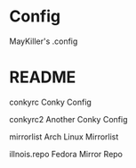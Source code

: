 Config
======

MayKiller's .config

README
=======

conkyrc             Conky Config

conkyrc2            Another Conky Config

mirrorlist          Arch Linux Mirrorlist

illnois.repo        Fedora Mirror Repo